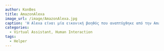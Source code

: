 ```yaml
---
author: KonBes
title: AmazonAlexa
image_url: /image/AmazonAlexa.jpg
caption: 'Η Alexa είναι μία εικονική βοηθός που αναπτύχθηκε από την Amazon (παρόμοια με την Google Assistant και την Apple Siri). Είναι ικανή για φωνητική αλληλεπίδραση με τον χρήστη, να δημιουργεί λίστες, να ρυθμίζει το ξυπνητήρι, αναπαραγωγή μουσικής, podcasts, audiobooks, και να εμφανίζει πληροφορίες σχετικά με τον καιρό, την κίνηση, τα αθλητικά καθώς και τα νέα. Οι χρήστες μπορούν να επεκτείνουν τις δυνατότητες της Alexa εγκαθιστόντας εφαρμογές ανεπτυγμένες από τρίτους προγραμματιστές.'
categories:
  - Virtual Assistant, Human Interaction
tags:
  - Helper
---
```

